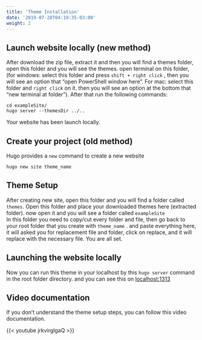 ```yaml
---
title: 'Theme Installation'
date: '2019-07-28T04:19:35-03:00'
weight: 2
---
```


## Launch website locally (new method)

After download the zip file, extract it and then you will find a themes folder, open this folder and you will see the themes. open terminal on this folder, (for windows: select this folder and press `shift + right click` , then you will see an option that “open PowerShell window here”. For mac: select this folder and `right click` on it. then you will see an option at the bottom that “new terminal at folder”). After that run the following commands:

```shell script
cd exampleSite/
hugo server --themesDir ../..
```

Your website has been launch locally.

## Create your project (old method)

Hugo provides a `new` command to create a new website
 
```shell script
hugo new site theme_name
```

## Theme Setup

After creating new site, open this folder and you will find a folder called `themes`. Open this folder and place your downloaded themes here (extracted folder). now open it and you will see a folder called `exampleSite`  
In this folder you need to copy/cut every folder and file, then go back to your root folder that you create with `theme_name` . and paste everything here, it will asked you for replacement file and folder, click on replace, and it will replace with the necessary file. You are all set.

## Launching the website locally

Now you can run this theme in your localhost by this `hugo server` command in the root folder directory. and you can see this on [localhost:1313](http://localhost:1313/)

## Video documentation

If you don’t understand the theme setup steps, you can follow this video documentation.

{{< youtube jrkvirglgaQ >}}
